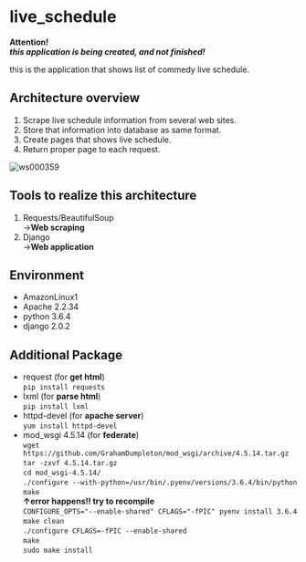 # live_schedule
**Attention!**  
**_this application is being created, and not finished!_**

this is the application that shows list of commedy live schedule.

##  Architecture overview
1. Scrape live schedule information from several web sites.
2. Store that information into database as same format.
3. Create pages that shows live schedule.
4. Return proper page to each request.

![ws000359](https://user-images.githubusercontent.com/35652396/35775753-3c472f82-09d2-11e8-87fb-abc49b99c69a.JPG)

##  Tools to realize this architecture
1. Requests/BeautifulSoup  
    →**Web scraping**
2. Django  
    →**Web application**

## Environment
* AmazonLinux1
* Apache  2.2.34
* python  3.6.4
* django  2.0.2

## Additional Package
* request  (for **get html**)  
`pip install requests`  
* lxml  (for **parse html**)  
`pip install lxml`  
* httpd-devel  (for **apache server**)  
`yum install httpd-devel`
* mod_wsgi 4.5.14  (for **federate**)  
`wget https://github.com/GrahamDumpleton/mod_wsgi/archive/4.5.14.tar.gz`  
`tar -zxvf 4.5.14.tar.gz`  
`cd mod_wsgi-4.5.14/`  
`./configure --with-python=/usr/bin/.pyenv/versions/3.6.4/bin/python`  
`make`  
**↑error happens!! try to recompile**    
`CONFIGURE_OPTS="--enable-shared" CFLAGS="-fPIC" pyenv install 3.6.4`  
`make clean`  
`./configure CFLAGS=-fPIC --enable-shared`  
`make`  
`sudo make install`  
